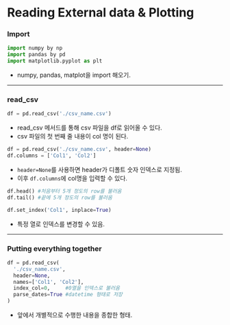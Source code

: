 # Reading External data & Plotting


### Import
```python
import numpy by np
import pandas by pd
import matplotlib.pyplot as plt
```
* numpy, pandas, matplot을 import 해오기.


***


### read_csv
```python
df = pd.read_csv('./csv_name.csv')
```
* read_csv 메서드를 통해 csv 파일을 df로 읽어올 수 있다.
* csv 파일의 첫 번째 줄 내용이 col 명이 된다.

```python
df = pd.read_csv('./csv_name.csv', header=None)
df.columns = ['Col1', 'Col2']
```
* ```header=None```를 사용하면 header가 디폴트 숫자 인덱스로 지정됨.
* 이후 ```df.columns```에 col명을 입력할 수 있다.

```python
df.head() #처음부터 5개 정도의 row를 불러옴
df.tail() #끝에 5개 정도의 row를 불러옴
```

```python
df.set_index('Col1', inplace=True)
```
* 특정 열로 인덱스를 변경할 수 있음.



***



### Putting everything together
```python
df = pd.read_csv(
  './csv_name.csv',
  header=None,
  names=['Col1', 'Col2'],
  index_col=0,     #0열을 인덱스로 불러옴
  parse_dates=True #datetime 형태로 저장
)
```
* 앞에서 개별적으로 수행한 내용을 종합한 형태.
